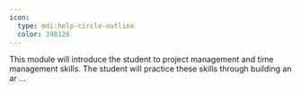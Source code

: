 ```yaml
---
icon:
  type: mdi:help-circle-outline
  color: 398126
---
```


This module will introduce the student to project management and time management skills. The student will practice these skills through building an ar ... 
